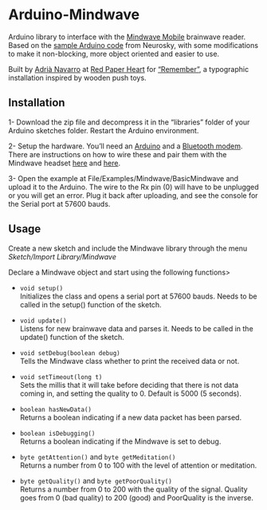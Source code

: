 Arduino-Mindwave
================

Arduino library to interface with the [Mindwave Mobile](http://www.neurosky.com/products/mindwavemobile.aspx) brainwave reader. Based on the [sample Arduino code](http://developer.neurosky.com/docs/doku.php?id=mindwave_mobile_and_arduino) from Neurosky, with some modifications to make it non-blocking, more object oriented and easier to use.

Built by [Adrià Navarro](http://adrianavarro.net) at [Red Paper Heart](http://redpaperheart.com) for [“Remember”](http://redpaperheart.com/work/remember), a typographic installation inspired by wooden push toys.

Installation
------------
1- Download the zip file and decompress it in the “libraries” folder of your Arduino sketches folder. Restart the Arduino environment.

2- Setup the hardware. You’ll need an [Arduino](http://arduino.cc/en/Main/arduinoBoardUno) and a [Bluetooth modem](https://www.sparkfun.com/products/10269). There are instructions on how to wire these and pair them with the Mindwave headset [here](http://developer.neurosky.com/docs/doku.php?id=mindwave_mobile_and_arduino) and [here](http://www.whizzosoftware.com/forums/blog/1/entry-48-bluesmirf-silver-bluetooth-modem-and-mac-os-x/).

3- Open the example at File/Examples/Mindwave/BasicMindwave and upload it to the Arduino. The wire to the Rx pin (0) will have to be unplugged or you will get an error. Plug it back after uploading, and see the console for the Serial port at 57600 bauds.

Usage
-----
Create a new sketch and include the Mindwave library through the menu *Sketch/Import Library/Mindwave*

Declare a Mindwave object and start using the following functions>

- `void setup()`     
Initializes the class and opens a serial port at 57600 bauds. Needs to be called in the setup() function of the sketch.

- `void update()`     
Listens for new brainwave data and parses it. Needs to be called in the update() function of the sketch.

- `void setDebug(boolean debug)`    
Tells the Mindwave class whether to print the received data or not.

- `void setTimeout(long t)`     
Sets the millis that it will take before deciding that there is not data coming in, and setting the quality to 0. Default is 5000 (5 seconds).

- `boolean hasNewData()`    
Returns a boolean indicating if a new data packet has been parsed.

- `boolean isDebugging()`     
Returns a boolean indicating if the Mindwave is set to debug.

- `byte getAttention()` and `byte getMeditation()`     
Returns a number from 0 to 100 with the level of attention or meditation.

- `byte getQuality()` and `byte getPoorQuality()`     
Returns a number from 0 to 200 with the quality of the signal. Quality goes from 0 (bad quality) to 200 (good) and PoorQuality is the inverse.

